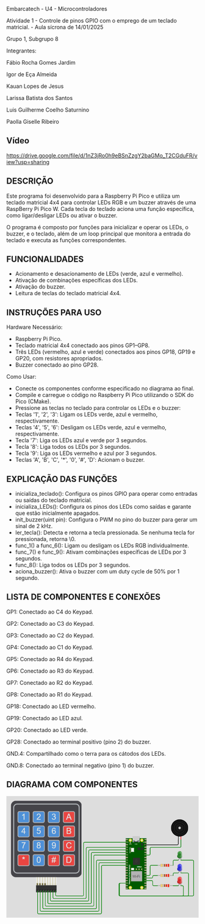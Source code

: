 Embarcatech - U4 - Microcontroladores

Atividade 1 - Controle de pinos GPIO com o emprego de um teclado matricial. - Aula sícrona de 14/01/2025

Grupo 1, Subgrupo 8

Integrantes:

Fábio Rocha Gomes Jardim

Igor de Eça Almeida

Kauan Lopes de Jesus

Larissa Batista dos Santos

Luis Guilherme Coelho Saturnino

Paolla Giselle Ribeiro

## Vídeo

https://drive.google.com/file/d/1nZ3jRo0h9eBSnZzgY2baGMo_T2CGduFR/view?usp=sharing


## DESCRIÇÃO

Este programa foi desenvolvido para a Raspberry Pi Pico e utiliza um teclado matricial 4x4 para controlar LEDs RGB e um buzzer através de uma RaspBerry Pi Pico W. Cada tecla do teclado aciona uma função específica, como ligar/desligar LEDs ou ativar o buzzer.

O programa é composto por funções para inicializar e operar os LEDs, o buzzer, e o teclado, além de um loop principal que monitora a entrada do teclado e executa as funções correspondentes.


## FUNCIONALIDADES

- Acionamento e desacionamento de LEDs (verde, azul e vermelho).
- Ativação de combinações específicas dos LEDs.
- Ativação do buzzer.
- Leitura de teclas do teclado matricial 4x4.


## INSTRUÇÕES PARA USO

Hardware Necessário:

- Raspberry Pi Pico.
- Teclado matricial 4x4 conectado aos pinos GP1–GP8.
- Três LEDs (vermelho, azul e verde) conectados aos pinos GP18, GP19 e GP20, com resistores apropriados.
- Buzzer conectado ao pino GP28.

Como Usar:

- Conecte os componentes conforme especificado no diagrama ao final.
- Compile e carregue o código no Raspberry Pi Pico utilizando o SDK do Pico (CMake).
- Pressione as teclas no teclado para controlar os LEDs e o buzzer:
- Teclas '1', '2', '3': Ligam os LEDs verde, azul e vermelho, respectivamente.
- Teclas '4', '5', '6': Desligam os LEDs verde, azul e vermelho, respectivamente.
- Tecla '7': Liga os LEDs azul e verde por 3 segundos.
- Tecla '8': Liga todos os LEDs por 3 segundos.
- Tecla '9': Liga os LEDs vermelho e azul por 3 segundos.
- Teclas 'A', 'B', 'C', '*', '0', '#', 'D': Acionam o buzzer.


## EXPLICAÇÃO DAS FUNÇÕES
- inicializa_teclado(): Configura os pinos GPIO para operar como entradas ou saídas do teclado matricial.
- inicializa_LEDs(): Configura os pinos dos LEDs como saídas e garante que estão inicialmente apagados.
- init_buzzer(uint pin): Configura o PWM no pino do buzzer para gerar um sinal de 2 kHz.
- ler_tecla(): Detecta e retorna a tecla pressionada. Se nenhuma tecla for pressionada, retorna \0.
- func_1() a func_6(): Ligam ou desligam os LEDs RGB individualmente.
- func_7() e func_9(): Ativam combinações específicas de LEDs por 3 segundos.
- func_8(): Liga todos os LEDs por 3 segundos.
- aciona_buzzer(): Ativa o buzzer com um duty cycle de 50% por 1 segundo.


## LISTA DE COMPONENTES E CONEXÕES

GP1: Conectado ao C4 do Keypad.

GP2: Conectado ao C3 do Keypad.

GP3: Conectado ao C2 do Keypad.

GP4: Conectado ao C1 do Keypad.

GP5: Conectado ao R4 do Keypad.

GP6: Conectado ao R3 do Keypad.

GP7: Conectado ao R2 do Keypad.

GP8: Conectado ao R1 do Keypad.

GP18: Conectado ao LED vermelho.

GP19: Conectado ao LED azul.

GP20: Conectado ao LED verde.

GP28: Conectado ao terminal positivo (pino 2) do buzzer.

GND.4: Compartilhado como o terra para os cátodos dos LEDs.

GND.8: Conectado ao terminal negativo (pino 1) do buzzer.

## DIAGRAMA COM COMPONENTES

![Conexões do Circuito](https://github.com/fabiorgj/Embarca_U4_Cap2_201234A_Atividade1/blob/main/Diagrama_componentes.png)
